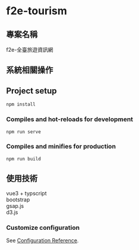 # f2e-tourism
## 專案名稱
f2e-全臺旅遊資訊網
## 系統相關操作
## Project setup
```
npm install
```

### Compiles and hot-reloads for development
```
npm run serve
```

### Compiles and minifies for production
```
npm run build
```
## 使用技術
vue3 + typscript <br>
bootstrap <br>
gsap.js <br>
d3.js <br>
### Customize configuration
See [Configuration Reference](https://cli.vuejs.org/config/).

